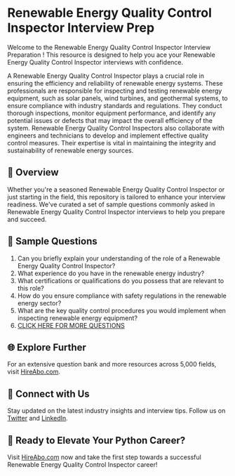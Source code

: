 # Renewable Energy Quality Control Inspector Interview Prep

Welcome to the Renewable Energy Quality Control Inspector Interview Preparation ! This resource is designed to help you ace your Renewable Energy Quality Control Inspector interviews with confidence.

A Renewable Energy Quality Control Inspector plays a crucial role in ensuring the efficiency and reliability of renewable energy systems. These professionals are responsible for inspecting and testing renewable energy equipment, such as solar panels, wind turbines, and geothermal systems, to ensure compliance with industry standards and regulations. They conduct thorough inspections, monitor equipment performance, and identify any potential issues or defects that may impact the overall efficiency of the system. Renewable Energy Quality Control Inspectors also collaborate with engineers and technicians to develop and implement effective quality control measures. Their expertise is vital in maintaining the integrity and sustainability of renewable energy sources.

## 🚀 Overview

Whether you're a seasoned Renewable Energy Quality Control Inspector or just starting in the field, this repository is tailored to enhance your interview readiness. We've curated a set of sample questions commonly asked in Renewable Energy Quality Control Inspector interviews to help you prepare and succeed.

## 📝 Sample Questions

1. Can you briefly explain your understanding of the role of a Renewable Energy Quality Control Inspector?
2. What experience do you have in the renewable energy industry?
3. What certifications or qualifications do you possess that are relevant to this role?
4. How do you ensure compliance with safety regulations in the renewable energy sector?
5. What are the key quality control procedures you would implement when inspecting renewable energy equipment?
6. [CLICK HERE FOR MORE QUESTIONS](https://hireabo.com/job/20_0_41/Renewable%20Energy%20Quality%20Control%20Inspector)

## 🌐 Explore Further

For an extensive question bank and more resources across 5,000 fields, visit [HireAbo.com](https://www.hireabo.com).

## 📱 Connect with Us

Stay updated on the latest industry insights and interview tips. Follow us on [Twitter](https://twitter.com/hireabo) and [LinkedIn](https://www.linkedin.com/in/hire-abo-3609972a8/).

## 🚀 Ready to Elevate Your Python Career?

Visit [HireAbo.com](https://www.hireabo.com) now and take the first step towards a successful Renewable Energy Quality Control Inspector career!